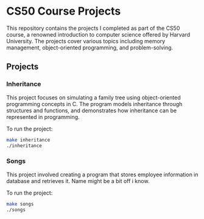 # CS50 Course Projects

This repository contains the projects I completed as part of the CS50 course, a renowned introduction to computer science offered by Harvard University. The projects cover various topics including memory management, object-oriented programming, and problem-solving.

## Projects

### **Inheritance**
This project focuses on simulating a family tree using object-oriented programming concepts in C. The program models inheritance through structures and functions, and demonstrates how inheritance can be represented in programming.

To run the project:
```bash
make inheritance
./inheritance
```

### **Songs**
This project involved creating a program that stores employee information in database and retrieves it. Name might be a bit off i know.

To run the project:

```bash
make songs
./songs
